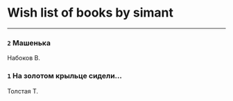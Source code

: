 # Wish list of books by simant
---

### `2` Машенька
Набоков В.

### `1` На золотом крыльце сидели...
Толстая Т.

